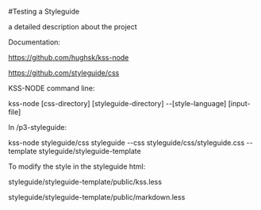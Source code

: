 #Testing a Styleguide
 
a detailed description about the project
 
Documentation: 

https://github.com/hughsk/kss-node

https://github.com/styleguide/css

KSS-NODE command line:

kss-node [css-directory] [styleguide-directory] --[style-language] [input-file]

In /p3-styleguide:

kss-node styleguide/css styleguide --css styleguide/css/styleguide.css --template styleguide/styleguide-template

To modify the style in the styleguide html:

styleguide/styleguide-template/public/kss.less

styleguide/styleguide-template/public/markdown.less
